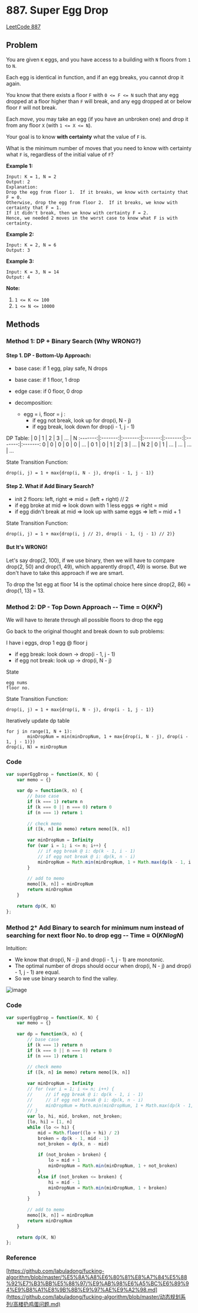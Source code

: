 # 887. Super Egg Drop

[LeetCode 887](https://leetcode.com/problems/super-egg-drop/)

## Problem

You are given `K` eggs, and you have access to a building with `N` floors from `1` to `N`. 

Each egg is identical in function, and if an egg breaks, you cannot drop it again.

You know that there exists a floor `F` with `0 <= F <= N` such that any egg dropped at a floor higher than `F` will break, and any egg dropped at or below floor `F` will not break.

Each *move*, you may take an egg (if you have an unbroken one) and drop it from any floor `X` (with `1 <= X <= N`). 

Your goal is to know **with certainty** what the value of `F` is.

What is the minimum number of moves that you need to know with certainty what `F` is, regardless of the initial value of `F`?

**Example 1:**

```
Input: K = 1, N = 2
Output: 2
Explanation: 
Drop the egg from floor 1.  If it breaks, we know with certainty that F = 0.
Otherwise, drop the egg from floor 2.  If it breaks, we know with certainty that F = 1.
If it didn't break, then we know with certainty F = 2.
Hence, we needed 2 moves in the worst case to know what F is with certainty.
```

**Example 2:**

```
Input: K = 2, N = 6
Output: 3
```

**Example 3:**

```
Input: K = 3, N = 14
Output: 4
```

 

**Note:**

1. `1 <= K <= 100`
2. `1 <= N <= 10000`

## Methods

### Method 1: DP + Binary Search (Why WRONG?)
#### Step 1. DP - Bottom-Up Approach:

* base case: if 1 egg, play safe, N drops

* base case: if 1 floor, 1 drop

* edge case: if 0 floor, 0 drop

* decomposition: 

  * egg = i, floor = j :   
    * if egg not break, look up for drop(i, N - j)
    * if egg break, look down for drop(i - 1, j - 1)

DP Table:
 |  0 | 1 | 2 | 3 | ... | N
:-------:|:-------:|:-------:|:-------:|:-------:|:-------:|:-------:
 0 | 0 | 0 | 0 | 0 | ... | 0
 1 | 0 | 1 | 2 | 3 | ... | N
 2 | 0 | 1 | ... | ... | ... | ... 

State Transition Function:

```
drop(i, j) = 1 + max{drop(i, N - j), drop(i - 1, j - 1)}
```

#### Step 2. What if Add Binary Search? 

* init 2 floors: left, right => mid = (left + right) // 2
* if egg broke at mid => look down with 1 less eggs => right = mid
* if egg didn't break at mid => look up with same eggs => left = mid + 1

State Transition Function:

```
drop(i, j) = 1 + max{drop(i, j // 2), drop(i - 1, (j - 1) // 2)}
```

#### But It's WRONG!

Let's say drop(2, 100), if we use binary, then we will have to compare drop(2, 50) and drop(1, 49), which apparently drop(1, 49) is worse. But we don't have to take this approach if we are smart. 

To drop the 1st egg at floor 14 is the optimal choice here since drop(2, 86) = drop(1, 13) = 13.



### Method 2: DP - Top Down Approach -- Time = O($KN^2$)

We will have to iterate through all possible floors to drop the egg

Go back to the original thought and break down to sub problems:

I have i eggs, drop 1 egg @ floor j

* if egg break: look down -> drop(i - 1, j - 1)
* if egg not break: look up -> drop(i, N - j)

State

```
egg nums
floor no.
```

State Transition Function:

```
drop(i, j) = 1 + max{drop(i, N - j), drop(i - 1, j - 1)}
```

Iteratively update dp table

```
for j in range(1, N + 1):
		minDropNum = min(minDropNum, 1 + max{drop(i, N - j), drop(i - 1, j - 1)})
drop(i, N) = minDropNum
```



### Code
```JavaScript
var superEggDrop = function(K, N) {
    var memo = {}
    
    var dp = function(k, n) {
        // base case
        if (k === 1) return n
        if (k === 0 || n === 0) return 0
        if (n === 1) return 1
        
        // check memo
        if ([k, n] in memo) return memo[[k, n]]
        
        var minDropNum = Infinity
        for (var i = 1; i <= n; i++) {
            // if egg break @ i: dp(k - 1, i - 1)
            // if egg not break @ i: dp(k, n - i)
            minDropNum = Math.min(minDropNum, 1 + Math.max(dp(k - 1, i - 1), dp(k, n - i)))
        }
        
        // add to memo
        memo[[k, n]] = minDropNum
        return minDropNum
    }
    
    return dp(K, N)
};
```



### Method $2^+$ Add Binary to search for minimum num instead of searching for next floor No. to drop egg -- Time = O($KNlogN$)

Intuition:

* We know that drop(i, N - j) and drop(i - 1, j - 1) are monotonic.
* The optimal number of drops should occur when drop(i, N - j) and drop(i - 1, j - 1) are equal.
* So we use binary search to find the valley.

![image](https://github.com/frostace/LeetCode/blob/master/DP/887-binary.png)

### Code

```JavaScript
var superEggDrop = function(K, N) {
    var memo = {}
    
    var dp = function(k, n) {
        // base case
        if (k === 1) return n
        if (k === 0 || n === 0) return 0
        if (n === 1) return 1
        
        // check memo
        if ([k, n] in memo) return memo[[k, n]]
        
        var minDropNum = Infinity
        // for (var i = 1; i <= n; i++) {
        //     // if egg break @ i: dp(k - 1, i - 1)
        //     // if egg not break @ i: dp(k, n - i)
        //     minDropNum = Math.min(minDropNum, 1 + Math.max(dp(k - 1, i - 1), dp(k, n - i)))
        // }
        var lo, hi, mid, broken, not_broken;
        [lo, hi] = [1, n]
        while (lo <= hi) {
            mid = Math.floor((lo + hi) / 2)
            broken = dp(k - 1, mid - 1)
            not_broken = dp(k, n - mid)
            
            if (not_broken > broken) {
                lo = mid + 1
                minDropNum = Math.min(minDropNum, 1 + not_broken)
            }
            else if (not_broken <= broken) {
                hi = mid - 1
                minDropNum = Math.min(minDropNum, 1 + broken)
            }
        }
        
        // add to memo
        memo[[k, n]] = minDropNum
        return minDropNum
    }
    
    return dp(K, N)
};
```



### Reference

[https://github.com/labuladong/fucking-algorithm/blob/master/%E5%8A%A8%E6%80%81%E8%A7%84%E5%88%92%E7%B3%BB%E5%88%97/%E9%AB%98%E6%A5%BC%E6%89%94%E9%B8%A1%E8%9B%8B%E9%97%AE%E9%A2%98.md](https://github.com/labuladong/fucking-algorithm/blob/master/动态规划系列/高楼扔鸡蛋问题.md)